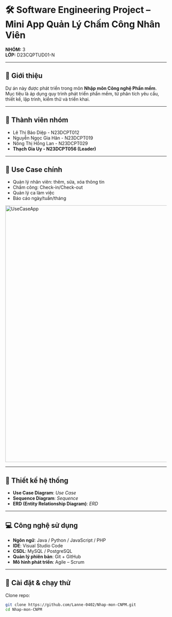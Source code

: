 # 🛠️ Software Engineering Project – Mini App Quản Lý Chấm Công Nhân Viên  
**NHÓM:** 3  
**LỚP:** D23CQPTUD01-N  

---

## 📌 Giới thiệu  
Dự án này được phát triển trong môn **Nhập môn Công nghệ Phần mềm**.  
Mục tiêu là áp dụng quy trình phát triển phần mềm, từ phân tích yêu cầu, thiết kế, lập trình, kiểm thử và triển khai.  

---

## 👥 Thành viên nhóm  
- Lê Thị Bảo Diệp - N23DCPT012  
- Nguyễn Ngọc Gia Hân - N23DCPT019  
- Nông Thị Hồng Lan - N23DCPT029  
- **Thạch Gia Uy - N23DCPT056 (Leader)**  

---

## 🎯 Use Case chính  
- Quản lý nhân viên: thêm, sửa, xóa thông tin
- Chấm công: Check-in/Check-out
- Quản lý ca làm việc
- Báo cáo ngày/tuần/tháng

<img width="821" height="801" alt="UseCaseApp" src="https://github.com/user-attachments/assets/fb7d599a-f89f-4620-890b-c3bf0b21c531" />

---

## 📐 Thiết kế hệ thống  
- **Use Case Diagram**: *Use Case*  
- **Sequence Diagram**: *Sequence*  
- **ERD (Entity Relationship Diagram)**: *ERD*  

---

## 💻 Công nghệ sử dụng  
- **Ngôn ngữ**: Java / Python / JavaScript / PHP  
- **IDE**: Visual Studio Code  
- **CSDL**: MySQL / PostgreSQL  
- **Quản lý phiên bản**: Git + GitHub  
- **Mô hình phát triển**: Agile – Scrum  

---

## 🚀 Cài đặt & chạy thử  
Clone repo:  
```bash
git clone https://github.com/Lanne-0402/Nhap-mon-CNPM.git
cd Nhap-mon-CNPM
